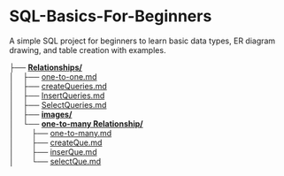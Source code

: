 # SQL-Basics-For-Beginners
A simple SQL project for beginners to learn basic data types, ER diagram drawing, and table creation with examples.

├── [**Relationships/**](./Relationships)<br>
│&nbsp;&nbsp;&nbsp;&nbsp;├── [one-to-one.md](./Relationships/one-to-one%20Relationship/one-to-one.md)<br>
│&nbsp;&nbsp;&nbsp;&nbsp;├── [createQueries.md](./Relationships/one-to-one%20Relationship/createQueries.md)<br>
│&nbsp;&nbsp;&nbsp;&nbsp;├── [InsertQueries.md](./Relationships/one-to-one%20Relationship/InsertQueries.md)<br>
│&nbsp;&nbsp;&nbsp;&nbsp;├── [SelectQueries.md](./Relationships/one-to-one%20Relationship/SelectQueries.md)<br>
│&nbsp;&nbsp;&nbsp;&nbsp;├── [**images/**](./Relationships/one-to-one%20Relationship/images/)<br>
│&nbsp;&nbsp;&nbsp;&nbsp;└── [**one-to-many Relationship/**](./Relationships/one-to-one%20Relationship/one-to-many%20Relationship/)<br>
│&nbsp;&nbsp;&nbsp;&nbsp;&nbsp;&nbsp;&nbsp;&nbsp;├── [one-to-many.md](./Relationships/one-to-one%20Relationship/one-to-many%20Relationship/one-to-many.md)<br>
│&nbsp;&nbsp;&nbsp;&nbsp;&nbsp;&nbsp;&nbsp;&nbsp;├── [createQue.md](./Relationships/one-to-one%20Relationship/one-to-many%20Relationship/createQue.md)<br>
│&nbsp;&nbsp;&nbsp;&nbsp;&nbsp;&nbsp;&nbsp;&nbsp;├── [inserQue.md](./Relationships/one-to-one%20Relationship/one-to-many%20Relationship/inserQue.md)<br>
│&nbsp;&nbsp;&nbsp;&nbsp;&nbsp;&nbsp;&nbsp;&nbsp;└── [selectQue.md](./Relationships/one-to-one%20Relationship/one-to-many%20Relationship/selectQue.md)<br>



